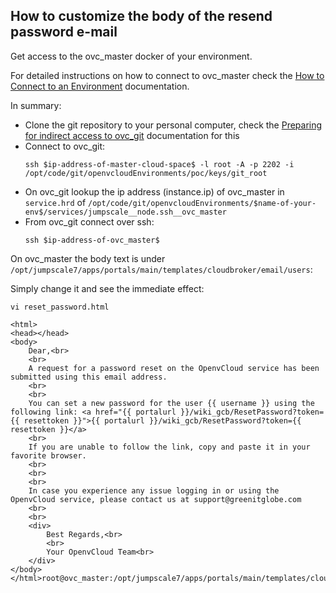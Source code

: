 ## How to customize the body of the resend password e-mail

Get access to the ovc_master docker of your environment.

For detailed instructions on how to connect to ovc_master check the [How to Connect to an Environment](connect.md) documentation.

In summary:
- Clone the git repository to your personal computer, check the [Preparing for indirect access to ovc_git](preparing_for_indirect_access.md) documentation for this
- Connect to ovc_git:
  ```
  ssh $ip-address-of-master-cloud-space$ -l root -A -p 2202 -i /opt/code/git/openvcloudEnvironments/poc/keys/git_root
  ```
- On ovc_git lookup the ip address (instance.ip) of ovc_master in `service.hrd` of `/opt/code/git/openvcloudEnvironments/$name-of-your-env$/services/jumpscale__node.ssh__ovc_master`
- From ovc_git connect over ssh:
  ```
  ssh $ip-address-of-ovc_master$
  ```

On ovc_master the body text is under `/opt/jumpscale7/apps/portals/main/templates/cloudbroker/email/users`:

Simply change it and see the immediate effect:
```
vi reset_password.html

<html>
<head></head>
<body>
    Dear,<br>
    <br>
    A request for a password reset on the OpenvCloud service has been submitted using this email address.
    <br>
    <br>
    You can set a new password for the user {{ username }} using the following link: <a href="{{ portalurl }}/wiki_gcb/ResetPassword?token={{ resettoken }}">{{ portalurl }}/wiki_gcb/ResetPassword?token={{ resettoken }}</a>
    <br>
    If you are unable to follow the link, copy and paste it in your favorite browser.
    <br>
    <br>
    <br>
    In case you experience any issue logging in or using the OpenvCloud service, please contact us at support@greenitglobe.com
    <br>
    <br>
    <div>
        Best Regards,<br>
        <br>
        Your OpenvCloud Team<br>
    </div>
</body>
</html>root@ovc_master:/opt/jumpscale7/apps/portals/main/templates/cloudbroker/email/users#

```
